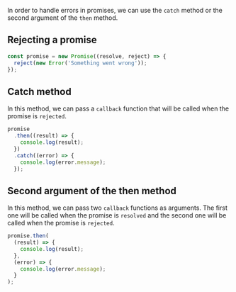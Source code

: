 In order to handle errors in promises, we can use the `catch` method or the second argument of the `then` method.

## Rejecting a promise

```js
const promise = new Promise((resolve, reject) => {
  reject(new Error('Something went wrong'));
});
```

## Catch method

In this method, we can pass a `callback` function that will be called when the promise is `rejected`.

```js
promise
  .then((result) => {
    console.log(result);
  })
  .catch((error) => {
    console.log(error.message);
  });
```

## Second argument of the then method

In this method, we can pass two `callback` functions as arguments. The first one will be called when the promise is `resolved` and the second one will be called when the promise is `rejected`.

```js
promise.then(
  (result) => {
    console.log(result);
  },
  (error) => {
    console.log(error.message);
  }
);
```
